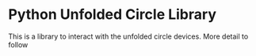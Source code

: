 # Python Unfolded Circle Library

This is a library to interact with the unfolded circle devices. More detail to follow